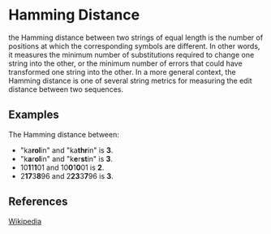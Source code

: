 # Hamming Distance

the Hamming distance between two strings of equal length is the
number of positions at which the corresponding symbols are
different. In other words, it measures the minimum number of
substitutions required to change one string into the other, or
the minimum number of errors that could have transformed one
string into the other. In a more general context, the Hamming
distance is one of several string metrics for measuring the
edit distance between two sequences.

## Examples

The Hamming distance between:

-   "ka**rol**in" and "ka**thr**in" is **3**.
-   "k**a**r**ol**in" and "k**e**r**st**in" is **3**.
-   10**1**1**1**01 and 10**0**1**0**01 is **2**.
-   2**17**3**8**96 and 2**23**3**7**96 is **3**.

## References

[Wikipedia](https://en.wikipedia.org/wiki/Hamming_distance)
